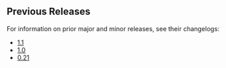 ## Previous Releases
For information on prior major and minor releases, see their changelogs:
- [1.1](https://github.com/dbt-labs/dbt-spark/blob/1.1.latest/CHANGELOG.md)
- [1.0](https://github.com/dbt-labs/dbt-spark/blob/1.0.latest/CHANGELOG.md)
- [0.21](https://github.com/dbt-labs/dbt-spark/blob/0.21.latest/CHANGELOG.md)
